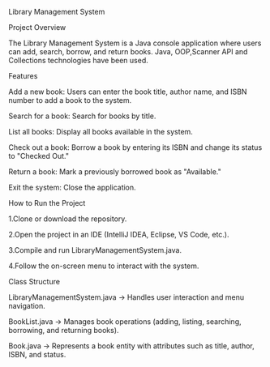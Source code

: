 Library Management System

Project Overview

The Library Management System is a Java console application where users can add, search, borrow, and return books.
Java, OOP,Scanner API and Collections technologies have been used.


Features

Add a new book: Users can enter the book title, author name, and ISBN number to add a book to the system.

Search for a book: Search for books by title.

List all books: Display all books available in the system.

Check out a book: Borrow a book by entering its ISBN and change its status to "Checked Out."

Return a book: Mark a previously borrowed book as "Available."

Exit the system: Close the application.


How to Run the Project

1.Clone or download the repository.

2.Open the project in an IDE (IntelliJ IDEA, Eclipse, VS Code, etc.).

3.Compile and run LibraryManagementSystem.java.

4.Follow the on-screen menu to interact with the system.


Class Structure

LibraryManagementSystem.java → Handles user interaction and menu navigation.

BookList.java → Manages book operations (adding, listing, searching, borrowing, and returning books).

Book.java → Represents a book entity with attributes such as title, author, ISBN, and status.